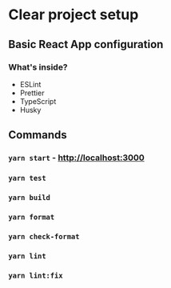 # Clear project setup

## Basic React App configuration

### What's inside?

- ESLint
- Prettier
- TypeScript
- Husky

## Commands

### `yarn start` - [http://localhost:3000](http://localhost:3000)

### `yarn test`

### `yarn build`

### `yarn format`

### `yarn check-format`

### `yarn lint`

### `yarn lint:fix`

